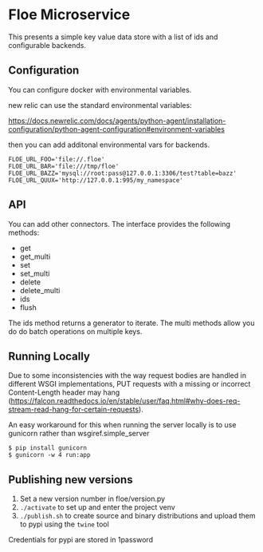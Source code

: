 # Floe Microservice

This presents a simple key value data store with a list of ids and configurable backends.

## Configuration
You can configure docker with environmental variables.

new relic can use the standard environmental variables:

https://docs.newrelic.com/docs/agents/python-agent/installation-configuration/python-agent-configuration#environment-variables


then you can add additonal environmental vars for backends.

```
FLOE_URL_FOO='file://.floe'
FLOE_URL_BAR='file:///tmp/floe'
FLOE_URL_BAZZ='mysql://root:pass@127.0.0.1:3306/test?table=bazz'
FLOE_URL_QUUX='http://127.0.0.1:995/my_namespace'
```

## API
You can add other connectors. The interface provides the following methods:

  * get
  * get_multi
  * set
  * set_multi
  * delete
  * delete_multi
  * ids
  * flush

The ids method returns a generator to iterate.
The multi methods allow you do do batch operations on multiple keys.

## Running Locally

Due to some inconsistencies with the way request bodies are handled in different WSGI implementations, PUT requests with a missing or incorrect Content-Length header may hang (https://falcon.readthedocs.io/en/stable/user/faq.html#why-does-req-stream-read-hang-for-certain-requests).

An easy workaround for this when running the server locally is to use gunicorn rather than wsgiref.simple_server

```
$ pip install gunicorn
$ gunicorn -w 4 run:app
```

## Publishing new versions

1. Set a new version number in floe/version.py
2. `./activate` to set up and enter the project venv
3. `./publish.sh` to create source and binary distributions and upload them to pypi using the `twine` tool

Credentials for pypi are stored in 1password
